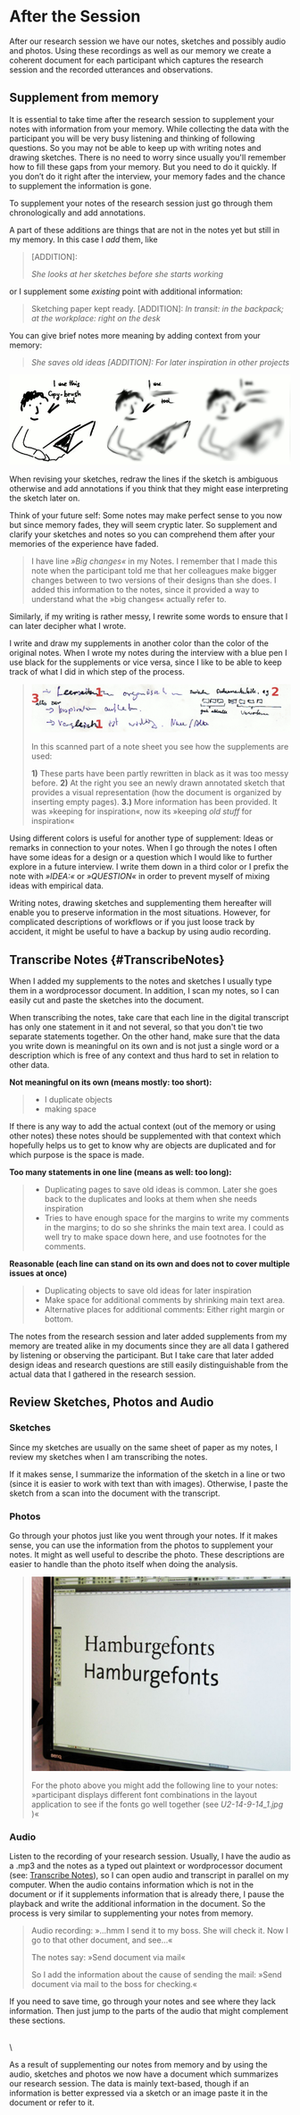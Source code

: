 # After the Session
After our research session we have our notes, sketches and possibly audio and photos.
Using these recordings as well as our memory we create a coherent document for
each participant which captures the research session and the recorded utterances and
observations.

## Supplement from memory

It is essential to take time after the research session to supplement your
notes with information from your memory. While collecting
the data with the participant you will be very busy listening and
thinking of following questions. So you may not be able to keep up with
writing notes and drawing sketches. There is no need to worry since
usually you'll remember how to fill these gaps from your memory. But you
need to do it quickly. If you don’t do it right after the interview,
your memory fades and the chance to supplement the information is gone.

To supplement your notes of the research session just go through them
chronologically and add annotations.

A part of these additions are things that are not in the
notes yet but still in my memory. In this case I *add* them, like


> \[ADDITION\]:
>
> *She looks at her sketches before she starts working*


or I supplement some *existing* point with additional information:

> Sketching paper kept ready. \[ADDITION\]: *In transit: in the backpack; at
the workplace: right on the desk*

You can give brief notes more meaning by adding context from your
memory:


> *She saves old ideas \[ADDITION\]: For later inspiration in other
projects*



![memory fades quickly](images/usersketches.png)



When revising your sketches, redraw the lines if the sketch is ambiguous otherwise and add annotations if you
think that they might ease interpreting the sketch later on.

Think of your future self: Some notes may make perfect sense to you now
but since memory fades, they will seem cryptic later. So supplement and
clarify your sketches and notes so you can comprehend them after your
memories of the experience have faded.


> I have line *»Big changes«* in my
Notes. I remember that I made this note when the participant told me that her colleagues make bigger
changes between to two versions of their designs than she does.
I added this information to the notes, since it provided a way to understand what the »big changes«
actually refer to.



Similarly, if my writing is rather messy, I rewrite some words to ensure
that I can later decipher what I wrote.

I write and draw my supplements in another color than the color of the original notes. When I wrote my notes
during the interview with a blue pen I use black for the supplements or
vice versa, since I like to be able to keep track of what I did in which
step of the process.



>![](images/NotesSupplements2Anno.png)
>
> In this scanned part of a note sheet you see how the supplements are
 used:
>
>**1)** These parts have been partly rewritten in black as it was too
 messy before. **2)** At the right you see an newly drawn annotated sketch
 that provides a visual representation (how the document is organized
 by inserting empty pages). **3.)** More information has been provided. It
 was »keeping for inspiration«, now its »keeping *old stuff* for
 inspiration«

Using different colors is useful for another type of supplement:
Ideas or remarks in connection to your notes. When I go
through the notes I often have some ideas for a design or a question
which I would like to further explore in a future interview.  I write them down in a third color or
I prefix the note with *»IDEA:«* or *»QUESTION«* in order to prevent myself of mixing ideas
with empirical data.

Writing notes, drawing sketches and supplementing them hereafter will
enable you to preserve information in the most situations. However, for
complicated descriptions of workflows or if you just loose track by
accident, it might be useful to have a backup by using audio recording.

## Transcribe Notes {#TranscribeNotes}
When I added my supplements to the notes and sketches I usually type them in a
wordprocessor document. In addition, I scan my notes, so I can easily cut and paste the
sketches into the document.

When transcribing the notes, take care that each line in the digital transcript has only one
statement in it and not several, so that you don't tie two separate statements together.
On the other hand, make sure that the data you write down is meaningful on its own and
is not just a single word or a description which is free of any context and thus hard to
set in relation to other data.


**Not meaningful on its own (means mostly: too short):**

> -  I duplicate objects
> -  making space

If there is any way to add the actual context (out of the memory or using other notes)
these notes should be supplemented with that context which hopefully helps us to get to
know why are objects are duplicated and for which purpose is the space is made.


**Too many statements in one line (means as well: too long):**

> - Duplicating pages to save old ideas is common. Later she goes back to the duplicates and looks at them when she needs inspiration
> - Tries to have enough space for the margins to write my comments in the margins; to do so she shrinks the main text area. I could as well try to make space down here, and use footnotes for the comments.


**Reasonable (each line can stand on its own and does not to cover multiple issues at once)**

> - Duplicating objects to save old ideas for later inspiration
> - Make space for additional comments by shrinking main text area.
> - Alternative places for additional comments: Either right margin or bottom.


The notes from the research session and later added supplements from my memory are treated alike
in my documents since they are all data I gathered by listening or observing
the participant. But I take care that later added design ideas and research questions
are still easily distinguishable from the actual data that I gathered in the research session.

## Review Sketches, Photos and Audio

### Sketches

Since my sketches are usually on the same sheet of paper as my notes, I review my sketches
when I am transcribing the notes.

If it makes sense, I summarize the information of the sketch in a line or two (since it is easier to work with text than with images).
Otherwise, I paste the sketch from a scan into the document with the transcript.

### Photos

Go through your photos just like you went through your notes.
If it makes sense, you can use the information from the photos to supplement your notes.
It might as well useful to describe the photo.
These descriptions are easier to handle than the photo itself when doing the analysis.


> ![photographing a screen instead of using screenshots](images/ObservationDesignU4ScreenFontMix.jpg)
>
> For the photo above you might add the following line to your notes: »participant
> displays different font combinations in the layout application to see if
> the fonts go well together (see *U2-14-9-14_1.jpg* )«


### Audio

Listen to the recording of your research session. Usually, I have the audio as a .mp3
and the notes as a typed out plaintext or wordprocessor document (see: [Transcribe Notes](#TranscribeNotes)), so I can open audio and transcript in parallel on my computer.
When the audio contains information which is not in the document or if it
supplements information that is already there, I pause the playback and write the
additional information in the document. So the process is very similar to supplementing
your notes from memory.


> Audio recording: »…hmm I send it to my boss. She will check it. Now I go to that
other document, and see…«
>
> The notes say: »Send document via mail«
>
> So I add the information about the cause of sending the mail:
> »Send document via mail to the boss for checking.«

If you need to save time, go through your notes and see where they lack information. Then just jump
to the parts of the audio that might complement these sections.

\
\

As a result of supplementing our notes from memory and by using the audio, sketches and
photos we now have a document which summarizes our research session. The data  is
mainly text-based, though if an information is better expressed via a sketch or an image
paste it in the document or refer to it.

